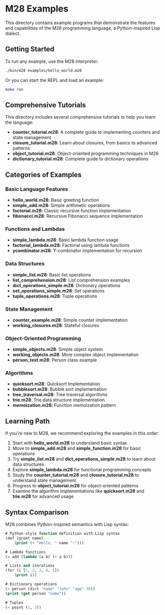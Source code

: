 # M28 Examples

This directory contains example programs that demonstrate the features and capabilities of the M28 programming language, a Python-inspired Lisp dialect.

## Getting Started

To run any example, use the M28 interpreter:

```bash
./bin/m28 examples/hello_world.m28
```

Or you can start the REPL and load an example:

```bash
make run
```

## Comprehensive Tutorials

This directory includes several comprehensive tutorials to help you learn the language:

- **counter_tutorial.m28**: A complete guide to implementing counters and state management
- **closure_tutorial.m28**: Learn about closures, from basics to advanced patterns
- **object_tutorial.m28**: Object-oriented programming techniques in M28
- **dictionary_tutorial.m28**: Complete guide to dictionary operations

## Categories of Examples

### Basic Language Features

- **hello_world.m28**: Basic greeting function
- **simple_add.m28**: Simple arithmetic operations
- **factorial.m28**: Classic recursive function implementation
- **fibonacci.m28**: Recursive Fibonacci sequence implementation

### Functions and Lambdas

- **simple_lambda.m28**: Basic lambda function usage
- **factorial_lambda.m28**: Factorial using lambda functions
- **ycombinator.m28**: Y-combinator implementation for recursion

### Data Structures

- **simple_list.m28**: Basic list operations
- **list_comprehension.m28**: List comprehension examples
- **dict_operations_simple.m28**: Dictionary operations
- **set_operations_simple.m28**: Set operations
- **tuple_operations.m28**: Tuple operations

### State Management

- **counter_example.m28**: Simple counter implementation
- **working_closures.m28**: Stateful closures

### Object-Oriented Programming

- **simple_objects.m28**: Simple object system
- **working_objects.m28**: More complex object implementation
- **person_test.m28**: Person class example

### Algorithms

- **quicksort.m28**: Quicksort implementation
- **bubblesort.m28**: Bubble sort implementation
- **tree_traversal.m28**: Tree traversal algorithms
- **trie.m28**: Trie data structure implementation
- **memoization.m28**: Function memoization pattern

## Learning Path

If you're new to M28, we recommend exploring the examples in this order:

1. Start with **hello_world.m28** to understand basic syntax
2. Move to **simple_add.m28** and **simple_function.m28** for basic operations
3. Try **simple_list.m28** and **dict_operations_simple.m28** to learn about data structures
4. Explore **simple_lambda.m28** for functional programming concepts
5. Study the **counter_tutorial.m28** and **closure_tutorial.m28** to understand state management
6. Progress to **object_tutorial.m28** for object-oriented patterns
7. Examine the algorithm implementations like **quicksort.m28** and **trie.m28** for advanced usage

## Syntax Comparison

M28 combines Python-inspired semantics with Lisp syntax:

```lisp
# Python-style function definition with Lisp syntax
(def (greet name)
    (print (+ "Hello, " name "!")))

# Lambda functions
(= add (lambda (a b) (+ a b)))

# Lists and iterations
(for (i [1, 2, 3, 4, 5])
    (print i))

# Dictionary operations
(= person (dict "name" "John" "age" 30))
(print (get person "name"))

# Tuples
(= point (1, 2))
```